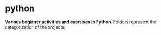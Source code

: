 # python
**Various beginner activities and exercises in Python.**
Folders represent the categorization of the projects.